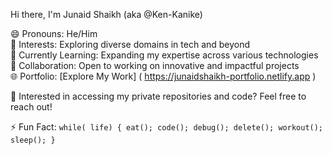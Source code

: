 Hi there, I'm Junaid Shaikh (aka @Ken-Kanike)

😄 Pronouns: He/Him  
👀 Interests: Exploring diverse domains in tech and beyond  
🌱 Currently Learning: Expanding my expertise across various technologies  
💼 Collaboration: Open to working on innovative and impactful projects  
🌐 Portfolio: [Explore My Work] ( https://junaidshaikh-portfolio.netlify.app )

🔐 Interested in accessing my private repositories and code? Feel free to reach out!

⚡ Fun Fact: `while( life) { eat(); code(); debug(); delete(); workout(); sleep(); }`



<!---
Ken-Kanike/Ken-Kanike is a ✨ special ✨ repository because its `README.md` (this file) appears on your GitHub profile.
You can click the Preview link to take a look at your changes.
--->
